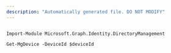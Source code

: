 ```yaml
---
description: "Automatically generated file. DO NOT MODIFY"
---
```


```powershellv1

Import-Module Microsoft.Graph.Identity.DirectoryManagement

Get-MgDevice -DeviceId $deviceId

```